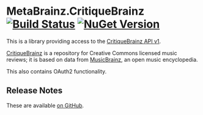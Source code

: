 # MetaBrainz.CritiqueBrainz [![Build Status][CI-S]][CI-L] [![NuGet Version][NuGet-S]][NuGet-L]

This is a library providing access to the
[CritiqueBrainz API v1][api-reference].

[CritiqueBrainz][home] is a repository for Creative Commons licensed
music reviews; it is based on data from [MusicBrainz][mb-home], an open
music encyclopedia.

This also contains OAuth2 functionality.

## Release Notes

These are available [on GitHub][release-notes].

[CI-S]: https://github.com/Zastai/MetaBrainz.CritiqueBrainz/actions/workflows/build.yml/badge.svg
[CI-L]: https://github.com/Zastai/MetaBrainz.CritiqueBrainz/actions/workflows/build.yml

[NuGet-S]: https://img.shields.io/nuget/v/MetaBrainz.CritiqueBrainz
[NuGet-L]: https://nuget.org/packages/MetaBrainz.CritiqueBrainz

[api-reference]: https://critiquebrainz.readthedocs.io/api.html
[home]: https://critiquebrainz.org/
[mb-home]: https://musicbrainz.org/

[release-notes]: https://github.com/Zastai/MetaBrainz.CritiqueBrainz/releases
